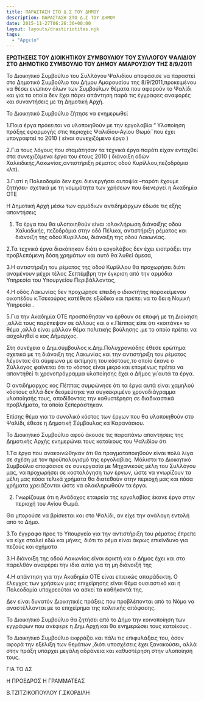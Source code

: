 ```yaml
---
title: ΠΑΡΑΣΤΑΣΗ ΣΤΟ Δ.Σ ΤΟΥ ΔΗΜΟΥ
description: ΠΑΡΑΣΤΑΣΗ ΣΤΟ Δ.Σ ΤΟΥ ΔΗΜΟΥ
date: 2015-11-27T06:26:36+00:00
layout: layouts/drastiriotites.njk
tags:
  - "Αρχείο"
---
```


<!-- excerpt -->

**ΕΡΩΤΗΣΕΙΣ ΤΟΥ ΔΙΟΙΚΗΤΙΚΟΥ ΣΥΜΒΟΥΛΙΟΥ ΤΟΥ ΣΥΛΛΟΓΟΥ ΨΑΛΙΔΙΟΥ ΣΤΟ ΔΗΜΟΤΙΚΟ ΣΥΜΒΟΥΛΙΟ ΤΟΥ ΔΗΜΟΥ ΑΜΑΡΟΥΣΙΟΥ ΤΗΣ 8/9/2011**

Το Διοικητικό Συμβούλιο του Συλλόγου Ψαλιδίου αποφάσισε να παραστεί στο Δημοτικό Συμβούλιο του Δήμου Αμαρουσίου της 8/9/2011,προκειμένου να θέσει ενώπιον όλων των Συμβούλων θέματα που αφορούν το Ψαλίδι και για τα οποία δεν έχει πάρει απάντηση παρά τις έγγραφες αναφορές και συναντήσεις με τη Δημοτική Αρχή.

Το Διοικητικό Συμβούλιο ζήτησε να ενημερωθεί

1.Ποια έργα πρόκειται να υλοποιηθούν με την εργολαβία “ Υλοποίηση πράξης εφαρμογής στις περιοχές Ψαλιδίου-Αγίου Θωμά¨που έχει υπογραφτεί το 2010 ( είναι συνεχιζόμενο έργο )

2.Για τους λόγους που σταμάτησαν τα τεχνικά έργα παρότι είχαν ενταχθεί στα συνεχιζόμενα έργα του έτους 2010 ( διάνοιξη οδών Χαλκιδικής,Λακωνίας,αντιστήριξη ρέματος οδού Κυρίλλου,πεζοδρόμια κλπ).

3.Γιατί η Πολεοδομία δεν έχει διενεργήσει αυτοψία –παρότι έχουμε ζητήσει- σχετικά με τη νομιμότητα των χρήσεων που διενεργεί η Ακαδημία ΟΤΕ

Η Δημοτική Αρχή μέσω των αρμόδιων αντιδημάρχων έδωσε τις εξής απαντήσεις

1. Τα έργα που θα υλοποιηθούν είναι :ολοκλήρωση διάνοιξης οδού Χαλκιδικής, πεζοδρόμια στην οδό Πέλικα, αντιστήριξη ρέματος και διάνοιξη της οδού Κυρίλλου, διάνοιξη της οδού Λακωνίας.

2.Τα τεχνικά έργα διακόπηκαν διότι ο εργολάβος δεν έχει εισπράξει την προβλεπόμενη δόση χρημάτων και αυτό θα λυθεί άμεσα,

3.Η αντιστήριξη του ρέματος της οδού Κυρίλλου θα προχωρήσει διότι αναμένουν μέχρι τέλος Σεπτέμβρη την έγκριση από την αρμόδια Υπηρεσία του Υπουργείου Περιβάλλοντος,

4.Η οδός Λακωνίας δεν προχώρησε επειδή ο ιδιοκτήτης παρακείμενου οικοπέδου κ.Τσεκούρας κατέθεσε εξώδικο και πρέπει να το δει η Νομική Υπηρεσία .

5.Για την Ακαδημία ΟΤΕ προσπάθησαν να έρθουν σε επαφή με τη Διοίκηση ,αλλά τους παρέπεψαν σε άλλους και ο κ.Πέππας είπε ότι «κοιτάνε» το θέμα ,αλλά είναι μάλλον θέμα πολιτικής βούλησης .με το οποίο πρέπει να ασχοληθεί ο κος Δήμαρχος.

Στη συνέχεια ο Δημ.σύμβουλος κ.Δημ.Πολυχρονιάδης έθεσε ερώτημα σχετικά με τη διάνοιξη της Λακωνίας και την αντιστήριξη του ρέματος λέγοντας ότι σύμφωνα με εκτίμηση του κόστους,το οποίο έκανε ο Σύλλογος φαίνεται ότι το κόστος είναι μικρό και επομένως πρέπει να απαντηθεί τι χρονοπρόγραμμα υλοποίησης έχει ο Δήμος γι΄αυτά τα έργα.

Ο αντιδήμαρχος κος Πέππας συμφώνησε ότι τα έργα αυτά είναι χαμηλού κόστους αλλά δεν δεσμεύτηκε για συγκεκριμένο χρονοδιάγραμμα υλοποίησής τους, αποδίδοντας την καθυστέρηση σε διαδικαστικά προβλήματα, τα οποία ξεπεράστηκαν.

Επίσης θέμα για το συνολικό κόστος των έργων που θα υλοποιηθούν στο Ψαλίδι, έθεσε η Δημοτική Σύμβουλος κα Καρανάσιου.

Το Διοικητικό Συμβούλιο αφού άκουσε τις παραπάνω απαντήσεις της Δημοτικής Αρχής ενημερώνει τους κατοίκους του Ψαλιδίου ότι

1.Tα έργα που ανακοινώθηκαν ότι θα πραγματοποιηθούν είναι πολύ λίγα σε σχέση με τον προϋπολογισμό της εργολαβίας. Μάλιστα το Διοικητικό Συμβούλιο αποφάσισε σε συνεργασία με Μηχανικούς μέλη του Συλλόγου μας, να προχωρήσει σε κοστολόγηση των έργων, ώστε να γνωρίζουν τα μέλη μας πόσα τελικά χρήματα θα διατεθούν στην περιοχή μας και πόσα χρήματα χρειάζονται ώστε να ολοκληρωθούν τα έργα.

2. Γνωρίζουμε ότι η Ανάδοχος εταιρεία της εργολαβίας έκανε έργο στην περιοχή του Αγίου Θωμά.

Θα μπορούσε να βρίσκεται και στο Ψαλίδι, αν είχε την ανάλογη εντολή από το Δήμο.

3.Το έγγραφο προς το Υπουργείο για την αντιστήριξη του ρέματος έπρεπε να είχε σταλεί εδώ και μήνες, διότι το ρέμα είναι άκρως επικίνδυνο για πεζούς και οχήματα

3.Η διάνοιξη της οδού Λακωνίας είναι εφικτή και ο Δήμος έχει και στο παρελθόν αναφέρει την ίδια αιτία για τη μη διάνοιξή της

4.Η απάντηση για την Ακαδημία ΟΤΕ είναι επιεικώς απαράδεκτη. Ο έλεγχος των χρήσεων μιας επιχείρησης είναι θέμα ουσιαστικό και η Πολεοδομία υποχρεούται να ασκεί τα καθήκοντά της.

Δεν είναι δυνατόν Διοικητικές πράξεις που προβλέπονται από το Νόμο να αναστέλλονται με το επιχείρημα της πολιτικής απόφασης.

Το Διοικητικό Συμβούλιο θα ζητήσει από το Δήμο την κοινοποίηση των εγγράφων που ανέφερε η Δημ.Αρχή και θα ενημερώσει τους κατοίκους .

Το Διοικητικό Συμβούλιο εκφράζει και πάλι τις επιφυλάξεις του, όσον αφορά την εξέλιξη των θεμάτων ,διότι υποσχέσεις έχει ξανακούσει, αλλά στην πράξη υπάρχει μεγάλη αδράνεια και καθυστέρηση στην υλοποίησή τους.

ΓΙΑ ΤΟ ΔΣ

Η ΠΡΟΕΔΡΟΣ Η ΓΡΑΜΜΑΤΕΑΣ

Β.ΤΖΙΤΖΙΚΟΠΟΥΛΟΥ Γ.ΣΚΟΡΔΙΛΗ
